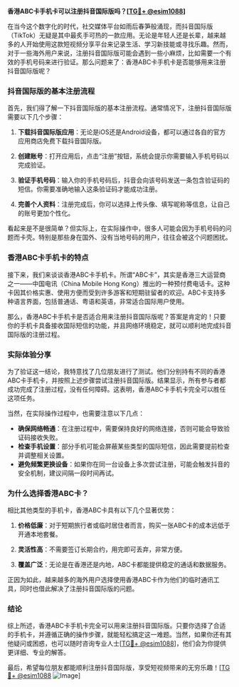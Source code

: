 **香港ABC卡手机卡可以注册抖音国际版吗？[[TG💪+ @esim1088](https://t.me/s/esim1088)]**

在当今这个数字化的时代，社交媒体平台如雨后春笋般涌现，而抖音国际版（TikTok）无疑是其中最炙手可热的一款应用。无论是年轻人还是长辈，越来越多的人开始使用这款短视频分享平台来记录生活、学习新技能或寻找乐趣。然而，对于一些海外用户来说，注册抖音国际版可能会遇到一些小麻烦，比如需要一个有效的手机号码来进行验证。那么问题来了：香港ABC卡手机卡是否能够用来注册抖音国际版呢？

### 抖音国际版的基本注册流程

首先，我们得了解一下抖音国际版的基本注册流程。通常情况下，注册抖音国际版需要以下几个步骤：

1. **下载抖音国际版应用**：无论是iOS还是Android设备，都可以通过各自的官方应用商店免费下载抖音国际版。
   
2. **创建账号**：打开应用后，点击“注册”按钮，系统会提示你需要输入手机号码以完成验证。

3. **验证手机号码**：输入你的手机号码后，抖音会向该号码发送一条包含验证码的短信。你需要准确地输入这条验证码才能成功注册。

4. **完善个人资料**：注册完成后，你可以选择上传头像、填写昵称等信息，让自己的账号更加个性化。

看起来是不是很简单？但实际上，在实际操作中，很多人可能会因为手机号码的问题而卡壳。特别是那些身在国外、没有当地号码的用户，往往会被这个问题困扰。

### 香港ABC卡手机卡的特点

接下来，我们来谈谈香港ABC卡手机卡。所谓“ABC卡”，其实是香港三大运营商之一——中国电讯（China Mobile Hong Kong）推出的一种预付费电话卡。这种卡因其价格实惠、使用方便而受到许多游客和短期驻留者的欢迎。ABC卡支持多种语言界面，包括普通话、粤语和英语，非常适合国际用户使用。

那么，香港ABC卡手机卡是否适合用来注册抖音国际版呢？答案是肯定的！只要你的手机卡具备接收国际短信的功能，并且网络环境稳定，就可以顺利地完成抖音国际版的注册过程。

### 实际体验分享

为了验证这一结论，我特意找了几位朋友进行了测试。他们分别持有不同的香港ABC卡手机卡，并按照上述步骤尝试注册抖音国际版。结果显示，所有参与者都成功完成了注册过程，没有任何障碍。这表明，香港ABC卡手机卡完全可以胜任这项任务。

当然，在实际操作过程中，也需要注意以下几点：

- **确保网络畅通**：在注册过程中，需要保持良好的网络连接，否则可能会导致验证码接收失败。
- **检查手机设置**：部分手机可能会屏蔽某些类型的国际短信，因此需要提前检查并调整相关设置。
- **避免频繁更换设备**：如果你在同一台设备上多次尝试注册，可能会触发抖音的安全机制，建议间隔一段时间再试。

### 为什么选择香港ABC卡？

相比其他类型的手机卡，香港ABC卡具有以下几个显著优势：

1. **价格低廉**：对于短期旅行者或临时居住者而言，购买一张ABC卡的成本远低于开通本地套餐。
   
2. **灵活性高**：不需要签订长期合约，用完即可丢弃，非常方便。
   
3. **覆盖广泛**：无论是在香港还是内地，ABC卡都能提供稳定的通话和数据服务。

正因为如此，越来越多的海外用户选择使用香港ABC卡作为他们的临时通讯工具，同时也借此解决了注册抖音国际版的问题。

### 结论

综上所述，香港ABC卡手机卡完全可以用来注册抖音国际版。只要你选择了合适的手机卡，并遵循正确的操作步骤，就能轻松搞定这一难题。当然，如果你还有其他疑问或困惑，也可以随时咨询专业人士[[TG💪+ @esim1088](https://t.me/s/esim1088)]，他们会为你提供更详细、专业的解答。

最后，希望每位朋友都能顺利注册抖音国际版，享受短视频带来的无穷乐趣！[[TG💪+ @esim1088](https://t.me/s/esim1088) ![Image](https://i.postimg.cc/4NQfJmqS/Snipaste-2025-05-13-00-14-12.png)]